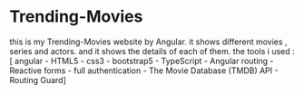 # Trending-Movies
this is my Trending-Movies website by Angular. it shows different movies , series and actors. and it shows the details of each of them. the tools i used : [ angular - HTML5 - css3 - bootstrap5 - TypeScript - Angular routing - Reactive forms - full authentication - The Movie Database (TMDB) API - Routing Guard]
